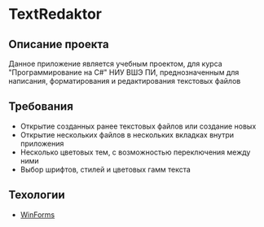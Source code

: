 # TextRedaktor
## Описание проекта
Данное приложение является учебным проектом, для курса "Программирование на C#" НИУ ВШЭ ПИ,
преднозначенным для написания, форматирования и редактирования текстовых файлов
## Требования 
 * Открытие созданных ранее текстовых файлов или создание новых
 * Открытие нескольких файлов в нескольких вкладках внутри приложения
 * Несколько цветовых тем, с возможностью переключения между ними
 * Выбор шрифтов, стилей и цветовых гамм текста
## Техологии
 * [WinForms](https://docs.microsoft.com/ru-ru/dotnet/desktop/winforms/overview/?view=netdesktop-5.0)
 

